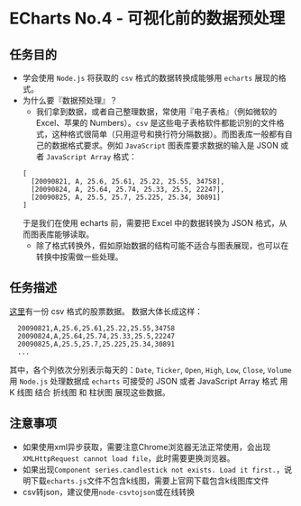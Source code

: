 # ECharts No.4 - 可视化前的数据预处理
## 任务目的

- 学会使用 `Node.js` 将获取的 `csv` 格式的数据转换成能够用 `echarts` 展现的格式。
- 为什么要『数据预处理』？
  - 我们拿到数据，或者自己整理数据，常使用『电子表格』（例如微软的 Excel、苹果的 Numbers）。`csv` 是这些电子表格软件都能识别的文件格式，这种格式很简单（只用逗号和换行符分隔数据）。而图表库一般都有自己的数据格式要求。例如 `JavaScript` 图表库要求数据的输入是 JSON 或者 `JavaScript Array` 格式：
  ```
  [
    [20090821, A, 25.6, 25.61, 25.22, 25.55, 34758],
    [20090824, A, 25.64, 25.74, 25.33, 25.5, 22247],
    [20090825, A, 25.5, 25.7, 25.225, 25.34, 30891]
  ]
  ```
  于是我们在使用 echarts 前，需要把 Excel 中的数据转换为 JSON 格式，从而图表库能够读取。
  - 除了格式转换外，假如原始数据的结构可能不适合与图表展现，也可以在转换中按需做一些处理。
## 任务描述

[这里](http://pages.swcp.com/stocks/)有一份 csv 格式的股票数据。
数据大体长成这样：
```
  20090821,A,25.6,25.61,25.22,25.55,34758
  20090824,A,25.64,25.74,25.33,25.5,22247
  20090825,A,25.5,25.7,25.225,25.34,30891
  ...
```
其中，各个列依次分别表示每天的：`Date`, `Ticker`, `Open`, `High`, `Low`, `Close`, `Volume`
用 `Node.js` 处理数据成 `echarts` 可接受的 JSON 或者 JavaScript Array 格式
用 K 线图 结合 折线图 和 柱状图 展现这些数据。

## 注意事项
- 如果使用xml异步获取，需要注意Chrome浏览器无法正常使用，会出现`XMLHttpRequest cannot load file`，此时需要更换浏览器。
- 如果出现`Component series.candlestick not exists. Load it first.`，说明下载`echarts.js`文件不包含k线图，需要上官网下载包含k线图库文件
- csv转json，建议使用`node-csvtojson`或在线转换
